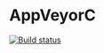 # AppVeyorC
[![Build status](https://ci.appveyor.com/api/projects/status/dqmbw362n7eefqh0/branch/master?svg=true)](https://ci.appveyor.com/project/Irina76788/appveyorc/branch/master)
